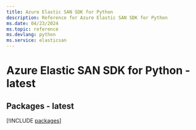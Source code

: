 ```yaml
---
title: Azure Elastic SAN SDK for Python
description: Reference for Azure Elastic SAN SDK for Python
ms.date: 04/23/2024
ms.topic: reference
ms.devlang: python
ms.service: elasticsan
---
```

# Azure Elastic SAN SDK for Python - latest
## Packages - latest
[!INCLUDE [packages](elastic-san-index.md)]